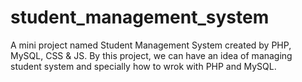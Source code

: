# student_management_system
A mini project named Student Management System created by PHP, MySQL, CSS &amp; JS. By this project, we can have an idea of managing student system and specially how to wrok with PHP and MySQL.
